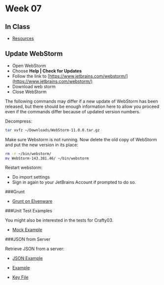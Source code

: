 Week 07
=======

In Class
--------

- [Resources](Isit320-Resources.html)

## Update WebStorm

- Open WebStorm
- Choose **Help | Check for Updates**
- Follow the link to [https://www.jetbrains.com/webstorm/](https://www.jetbrains.com/webstorm/)
- Download web storm
- Close WebStorm

The following commands may differ if a new update of WebStorm has been released, but there should be enough information here to allow you proceed even if the commands differ because of updated version numbers.

Decompress:

```bash
tar xvfz ~/Downloads/WebStorm-11.0.0.tar.gz
```

Make sure Webstorm is not running. Now delete the old copy of WebStorm and put the new version in its place:

```bash
rm -r ~/bin/webstorm/
mv WebStorm-143.381.46/ ~/bin/webstorm
```

Restart webstorm:

- Do import settings
- Sign in again to your JetBrains Account if prompted to do so.

###Grunt

- [Grunt on Elvenware](http://elvenware.com/charlie/development/web/UnitTests/Grunt.html)

###Unit Test Examples

You might also be interested in the tests for Crafty03. 

- [Mock Example](/charlie/development/web/JavaScript/Angular.html#basicMock)


###JSON from Server

Retrieve JSON from a server:

- [JSON Example](/charlie/development/web/JavaScript/Angular.html#jsonFromServer)

- [Example](https://github.com/charliecalvert/JsObjects/tree/master/JavaScript/Design/JsonFromServer)
- [Key File](https://github.com/charliecalvert/JsObjects/blob/master/JavaScript/Design/JsonFromServer/index.js)

